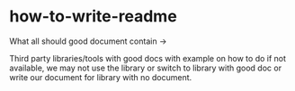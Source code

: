 # how-to-write-readme

What all should good document contain ->

Third party libraries/tools with good docs 
  with example on how to do
  if not available, we may not use the library or switch to library with good doc or write our document for library with no document.
  

